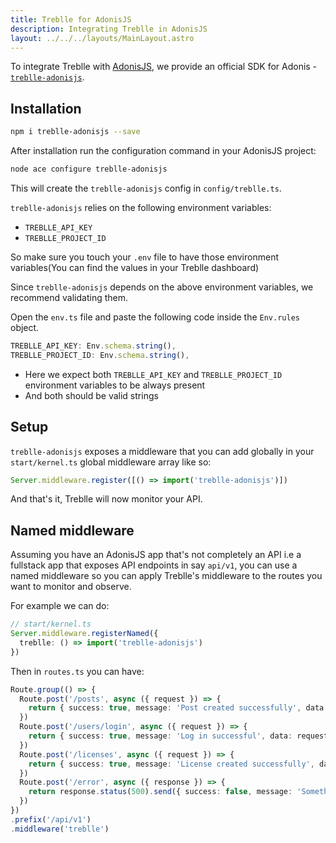 ```yaml
---
title: Treblle for AdonisJS
description: Integrating Treblle in AdonisJS
layout: ../../../layouts/MainLayout.astro
---
```

To integrate Treblle with [AdonisJS](https://adonisjs.com), we provide an official SDK for Adonis - [`treblle-adonisjs`](https://github.com/Treblle/treblle-adonisjs).

## Installation

```sh
npm i treblle-adonisjs --save
```

After installation run the configuration command in your AdonisJS project:

```sh
node ace configure treblle-adonisjs
```

This will create the `treblle-adonisjs` config in `config/treblle.ts`.

`treblle-adonisjs` relies on the following environment variables:

* `TREBLLE_API_KEY`
* `TREBLLE_PROJECT_ID`

So make sure you touch your `.env` file to have those environment variables(You can find the values in your Treblle dashboard)

Since `treblle-adonisjs` depends on the above environment variables, we recommend validating them.

Open the `env.ts` file and paste the following code inside the `Env.rules` object.

```ts
TREBLLE_API_KEY: Env.schema.string(),
TREBLLE_PROJECT_ID: Env.schema.string(),
```

- Here we expect both `TREBLLE_API_KEY` and `TREBLLE_PROJECT_ID` environment variables to be always present
- And both should be valid strings

## Setup

`treblle-adonisjs` exposes a middleware that you can add globally in your `start/kernel.ts` global middleware array like so:

```ts
Server.middleware.register([() => import('treblle-adonisjs')])
```

And that's it, Treblle will now monitor your API.

## Named middleware

Assuming you have an AdonisJS app that's not completely an API i.e a fullstack app that exposes API endpoints in say `api/v1`, you can use a named middleware so you can apply Treblle's middleware to the routes you want to monitor and observe.

For example we can do:

```ts
// start/kernel.ts
Server.middleware.registerNamed({
  treblle: () => import('treblle-adonisjs')
})
```

Then in `routes.ts` you can have:

```ts
Route.group(() => {
  Route.post('/posts', async ({ request }) => {
    return { success: true, message: 'Post created successfully', data: request.body() }
  })
  Route.post('/users/login', async ({ request }) => {
    return { success: true, message: 'Log in successful', data: request.body() }
  })
  Route.post('/licenses', async ({ request }) => {
    return { success: true, message: 'License created successfully', data: request.body() }
  })
  Route.post('/error', async ({ response }) => {
    return response.status(500).send({ success: false, message: 'Something went wrong' })
  })
})
.prefix('/api/v1')
.middleware('treblle')
```
